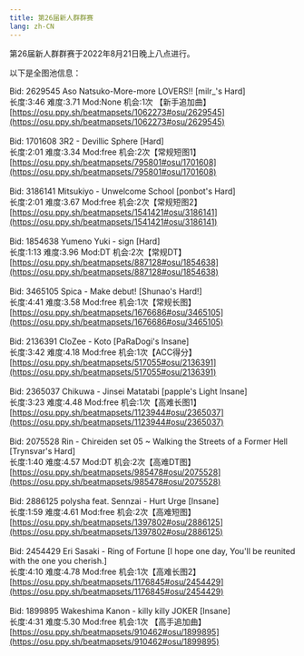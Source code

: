 ```yaml
---
title: 第26届新人群群赛
lang: zh-CN
---
```

第26届新人群群赛于2022年8月21日晚上八点进行。

以下是全图池信息：

Bid: 2629545   Aso Natsuko-More-more LOVERS!! [milr_'s Hard]
<br>
长度:3:46  难度:3.71  Mod:None  机会:1次 【新手追加曲】
<br>
[https://osu.ppy.sh/beatmapsets/1062273#osu/2629545](https://osu.ppy.sh/beatmapsets/1062273#osu/2629545)
<br><br>
Bid: 1701608  3R2 - Devillic Sphere [Hard]
<br>
长度:2:01  难度:3.34  Mod:free  机会:2次【常规短图1】
<br>
[https://osu.ppy.sh/beatmapsets/795801#osu/1701608](https://osu.ppy.sh/beatmapsets/795801#osu/1701608)
<br><br>
Bid: 3186141  Mitsukiyo - Unwelcome School [ponbot's Hard]
<br>
长度:2:01  难度:3.67  Mod:free  机会:2次【常规短图2】
<br>
[https://osu.ppy.sh/beatmapsets/1541421#osu/3186141](https://osu.ppy.sh/beatmapsets/1541421#osu/3186141)
<br><br>
Bid: 1854638 Yumeno Yuki - sign [Hard]
<br>
长度:1:13  难度:3.96  Mod:DT   机会:2次【常规DT】
<br>
[https://osu.ppy.sh/beatmapsets/887128#osu/1854638](https://osu.ppy.sh/beatmapsets/887128#osu/1854638)
<br><br>
Bid: 3465105  Spica - Make debut! [Shunao's Hard!]
<br>
长度:4:41  难度:3.58  Mod:free  机会:1次【常规长图】
<br>
[https://osu.ppy.sh/beatmapsets/1676686#osu/3465105](https://osu.ppy.sh/beatmapsets/1676686#osu/3465105)
<br><br>
Bid: 2136391 CloZee - Koto [PaRaDogi's Insane]
<br>
长度:3:42  难度:4.18  Mod:free  机会:1次【ACC得分】
<br>
[https://osu.ppy.sh/beatmapsets/517055#osu/2136391](https://osu.ppy.sh/beatmapsets/517055#osu/2136391)
<br><br>
Bid: 2365037   Chikuwa - Jinsei Matatabi [papple's Light Insane]
<br>
长度:3:23  难度:4.48  Mod:free  机会:1次【高难长图1】
<br>
[https://osu.ppy.sh/beatmapsets/1123944#osu/2365037](https://osu.ppy.sh/beatmapsets/1123944#osu/2365037)
<br><br>
Bid: 2075528  Rin - Chireiden set 05 ~ Walking the Streets of a Former Hell [Trynsvar's Hard]
<br>
长度:1:40  难度:4.57  Mod:DT   机会:2次【高难DT图】
<br>
[https://osu.ppy.sh/beatmapsets/985478#osu/2075528](https://osu.ppy.sh/beatmapsets/985478#osu/2075528)
<br><br>
Bid: 2886125  polysha feat. Sennzai - Hurt Urge [Insane]
<br>
长度:1:59  难度:4.61  Mod:free  机会:2次【高难短图】
<br>
[https://osu.ppy.sh/beatmapsets/1397802#osu/2886125](https://osu.ppy.sh/beatmapsets/1397802#osu/2886125)
<br><br>
Bid: 2454429  Eri Sasaki - Ring of Fortune [I hope one day, You'll be reunited with the one you cherish.]
<br>
长度:4:10  难度:4.78  Mod:free  机会:1次【高难长图2】
<br>
[https://osu.ppy.sh/beatmapsets/1176845#osu/2454429](https://osu.ppy.sh/beatmapsets/1176845#osu/2454429)
<br><br>
Bid: 1899895   Wakeshima Kanon - killy killy JOKER [Insane]
<br>
长度:4:31  难度:5.30  Mod:free  机会:1次 【高手追加曲】
<br>
[https://osu.ppy.sh/beatmapsets/910462#osu/1899895](https://osu.ppy.sh/beatmapsets/910462#osu/1899895)
<br><br>
